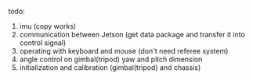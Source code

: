 todo:

1. imu (copy works)
2. communication between Jetson (get data package and transfer it into control signal)
3. operating with keyboard and mouse (don't need referee system)
4. angle control on gimbal(tripod) yaw and pitch dimension
5. initialization and calibration (gimbal(tripod) and chassis)